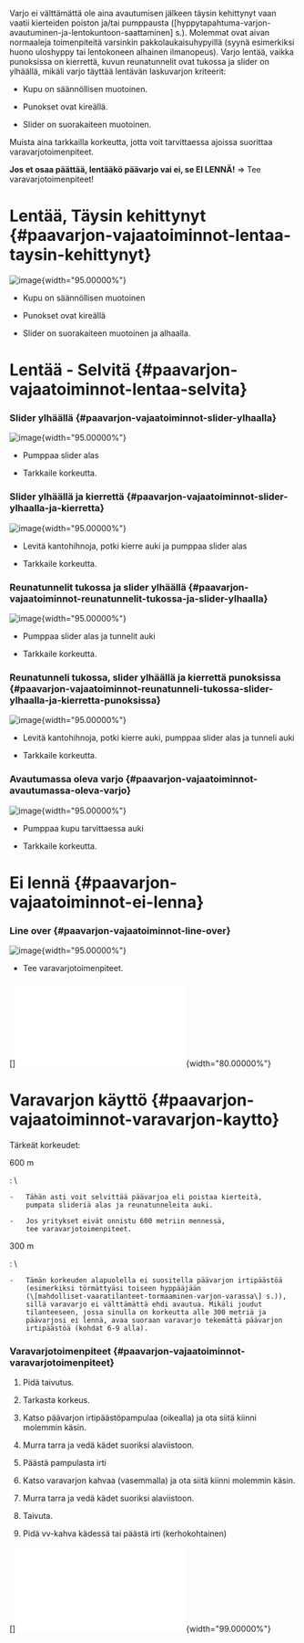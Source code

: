 Varjo ei välttämättä ole aina avautumisen jälkeen täysin kehittynyt vaan
vaatii kierteiden poiston ja/tai pumppausta
(\[hyppytapahtuma-varjon-avautuminen-ja-lentokuntoon-saattaminen\] s.).
Molemmat ovat aivan normaaleja toimenpiteitä varsinkin
pakkolaukaisuhypyillä (syynä esimerkiksi huono uloshyppy tai lentokoneen
alhainen ilmanopeus). Varjo lentää, vaikka punoksissa on kierrettä,
kuvun reunatunnelit ovat tukossa ja slider on ylhäällä, mikäli varjo
täyttää lentävän laskuvarjon kriteerit:

-   Kupu on säännöllisen muotoinen.

-   Punokset ovat kireällä.

-   Slider on suorakaiteen muotoinen.

Muista aina tarkkailla korkeutta, jotta voit tarvittaessa ajoissa
suorittaa varavarjotoimenpiteet.

**Jos et osaa päättää, lentääkö päävarjo vai ei, se EI LENNÄ!** =&gt;
Tee varavarjotoimenpiteet!

 Lentää, Täysin kehittynyt  {#paavarjon-vajaatoiminnot-lentaa-taysin-kehittynyt}
===========================

![image](Vajaatoiminnot-Lentaa-Taysin-kehittynyt.png){width="95.00000%"}

-   Kupu on säännöllisen muotoinen

-   Punokset ovat kireällä

-   Slider on suorakaiteen muotoinen ja alhaalla.

 Lentää - Selvitä  {#paavarjon-vajaatoiminnot-lentaa-selvita}
==================

### Slider ylhäällä {#paavarjon-vajaatoiminnot-slider-ylhaalla}

![image](Vajaatoiminnot-Lentaa-Slider-ylhaalla.png){width="95.00000%"}

-   Pumppaa slider alas

-   Tarkkaile korkeutta.

### Slider ylhäällä ja kierrettä {#paavarjon-vajaatoiminnot-slider-ylhaalla-ja-kierretta}

![image](Vajaatoiminnot-Lentaa-Slider-ylhaalla-ja-Kierteita.png){width="95.00000%"}

-   Levitä kantohihnoja, potki kierre auki ja pumppaa slider alas

-   Tarkkaile korkeutta.

### Reunatunnelit tukossa ja slider ylhäällä {#paavarjon-vajaatoiminnot-reunatunnelit-tukossa-ja-slider-ylhaalla}

![image](Vajaatoiminnot-Lentaa-Reunatunnelit-tukossa-ja-slider-ylhaalla.png){width="95.00000%"}

-   Pumppaa slider alas ja tunnelit auki

-   Tarkkaile korkeutta.

### Reunatunneli tukossa, slider ylhäällä ja kierrettä punoksissa {#paavarjon-vajaatoiminnot-reunatunneli-tukossa-slider-ylhaalla-ja-kierretta-punoksissa}

![image](Vajaatoiminnot-Lentaa-Reunatunnelit-tukossa-ja-slider-ylhaalla-ja-kierteita.png){width="95.00000%"}

-   Levitä kantohihnoja, potki kierre auki, pumppaa slider alas ja
    tunneli auki

-   Tarkkaile korkeutta.

### Avautumassa oleva varjo {#paavarjon-vajaatoiminnot-avautumassa-oleva-varjo}

![image](Vajaatoiminnot-lentaa-avautumassa.png){width="95.00000%"}

-   Pumppaa kupu tarvittaessa auki

-   Tarkkaile korkeutta.

 Ei lennä  {#paavarjon-vajaatoiminnot-ei-lenna}
==========

### Line over {#paavarjon-vajaatoiminnot-line-over}

![image](Vajaatoiminnot-line-over.png){width="95.00000%"}

-   Tee varavarjotoimenpiteet.

\[\]![image](VV-toimenpiteet.pdf){width="80.00000%"}

 Varavarjon käyttö  {#paavarjon-vajaatoiminnot-varavarjon-kaytto}
===================

Tärkeät korkeudet:

 600 m 

:   \

    -   Tähän asti voit selvittää päävarjoa eli poistaa kierteitä,
        pumpata slideriä alas ja reunatunneleita auki.

    -   Jos yritykset eivät onnistu 600 metriin mennessä,
        tee varavarjotoimenpiteet.

 300 m 

:   \

    -   Tämän korkeuden alapuolella ei suositella päävarjon irtipäästöä
        (esimerkiksi törmättyäsi toiseen hyppääjään
        (\[mahdolliset-vaaratilanteet-tormaaminen-varjon-varassa\] s.)),
        sillä varavarjo ei välttämättä ehdi avautua. Mikäli joudut
        tilanteeseen, jossa sinulla on korkeutta alle 300 metriä ja
        päävarjosi ei lennä, avaa suoraan varavarjo tekemättä päävarjon
        irtipäästöä (kohdat 6-9 alla).

###  Varavarjotoimenpiteet  {#paavarjon-vajaatoiminnot-varavarjotoimenpiteet}

1.  Pidä taivutus.

2.  Tarkasta korkeus.

3.  Katso päävarjon irtipäästöpampulaa (oikealla) ja ota siitä kiinni
    molemmin käsin.

4.  Murra tarra ja vedä kädet suoriksi alaviistoon.

5.  Päästä pampulasta irti

6.  Katso varavarjon kahvaa (vasemmalla) ja ota siitä kiinni
    molemmin käsin.

7.  Murra tarra ja vedä kädet suoriksi alaviistoon.

8.  Taivuta.

9.  Pidä vv-kahva kädessä tai päästä irti (kerhokohtainen)

\[\]![image](VVkaavio.pdf){width="99.00000%"}
